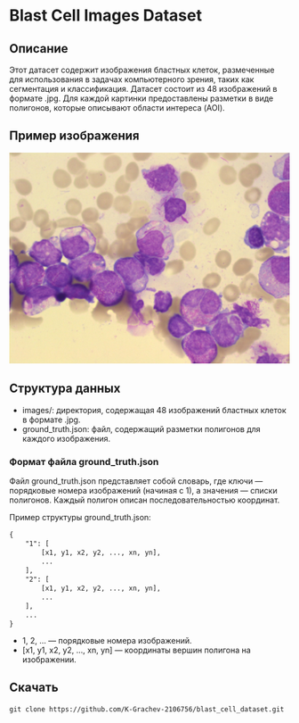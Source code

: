 # Blast Cell Images Dataset
## Описание
Этот датасет содержит изображения бластных клеток, размеченные для использования в задачах компьютерного зрения, таких как сегментация и классификация. Датасет состоит из 48 изображений в формате .jpg. Для каждой картинки предоставлены разметки в виде полигонов, которые описывают области интереса (AOI).

## Пример изображения
![Пример изображения](images/1.jpg)

## Структура данных
- images/: директория, содержащая 48 изображений бластных клеток в формате .jpg.
- ground_truth.json: файл, содержащий разметки полигонов для каждого изображения.

###  Формат файла ground_truth.json
Файл ground_truth.json представляет собой словарь, где ключи — порядковые номера изображений (начиная с 1), а значения — списки полигонов. Каждый полигон описан последовательностью координат.

Пример структуры ground_truth.json:

```
{
    "1": [
        [x1, y1, x2, y2, ..., xn, yn],
        ...
    ],
    "2": [
        [x1, y1, x2, y2, ..., xn, yn],
        ...
    ],
    ...
}
```
- 1, 2, ... — порядковые номера изображений.
- [x1, y1, x2, y2, ..., xn, yn] — координаты вершин полигона на изображении.

## Скачать
```
git clone https://github.com/K-Grachev-2106756/blast_cell_dataset.git
```